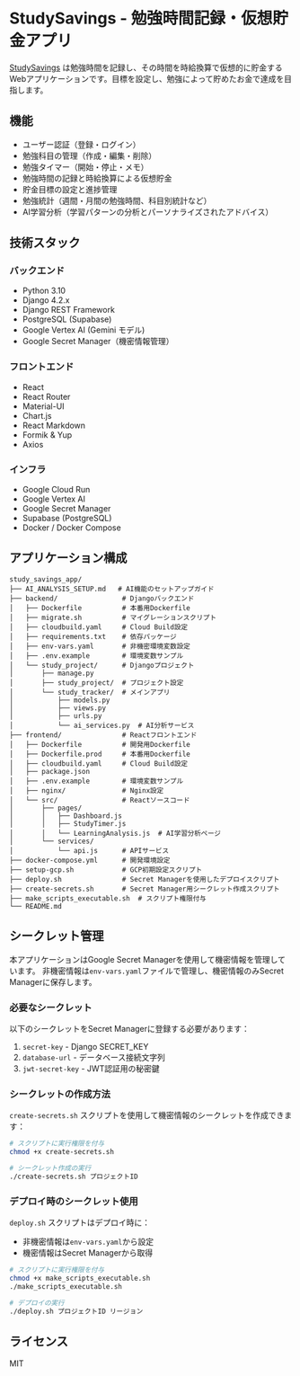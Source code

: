 # StudySavings - 勉強時間記録・仮想貯金アプリ

[StudySavings](https://study-savings-frontend-456434511485.asia-northeast1.run.app/) は勉強時間を記録し、その時間を時給換算で仮想的に貯金するWebアプリケーションです。目標を設定し、勉強によって貯めたお金で達成を目指します。


## 機能

- ユーザー認証（登録・ログイン）
- 勉強科目の管理（作成・編集・削除）
- 勉強タイマー（開始・停止・メモ）
- 勉強時間の記録と時給換算による仮想貯金
- 貯金目標の設定と進捗管理
- 勉強統計（週間・月間の勉強時間、科目別統計など）
- AI学習分析（学習パターンの分析とパーソナライズされたアドバイス）

## 技術スタック

### バックエンド

- Python 3.10
- Django 4.2.x
- Django REST Framework
- PostgreSQL (Supabase)
- Google Vertex AI (Gemini モデル)
- Google Secret Manager（機密情報管理）

### フロントエンド

- React
- React Router
- Material-UI
- Chart.js
- React Markdown
- Formik & Yup
- Axios

### インフラ

- Google Cloud Run
- Google Vertex AI
- Google Secret Manager
- Supabase (PostgreSQL)
- Docker / Docker Compose

## アプリケーション構成

```
study_savings_app/
├── AI_ANALYSIS_SETUP.md   # AI機能のセットアップガイド
├── backend/                # Djangoバックエンド
│   ├── Dockerfile          # 本番用Dockerfile
│   ├── migrate.sh          # マイグレーションスクリプト
│   ├── cloudbuild.yaml     # Cloud Build設定
│   ├── requirements.txt    # 依存パッケージ
│   ├── env-vars.yaml       # 非機密環境変数設定
│   ├── .env.example        # 環境変数サンプル
│   └── study_project/      # Djangoプロジェクト
│       ├── manage.py
│       ├── study_project/  # プロジェクト設定
│       └── study_tracker/  # メインアプリ
│           ├── models.py
│           ├── views.py
│           ├── urls.py
│           └── ai_services.py  # AI分析サービス
├── frontend/               # Reactフロントエンド
│   ├── Dockerfile          # 開発用Dockerfile
│   ├── Dockerfile.prod     # 本番用Dockerfile
│   ├── cloudbuild.yaml     # Cloud Build設定
│   ├── package.json
│   ├── .env.example        # 環境変数サンプル
│   ├── nginx/              # Nginx設定
│   └── src/                # Reactソースコード
│       ├── pages/
│       │   ├── Dashboard.js
│       │   ├── StudyTimer.js
│       │   └── LearningAnalysis.js  # AI学習分析ページ
│       └── services/
│           └── api.js      # APIサービス
├── docker-compose.yml      # 開発環境設定
├── setup-gcp.sh            # GCP初期設定スクリプト
├── deploy.sh               # Secret Managerを使用したデプロイスクリプト
├── create-secrets.sh       # Secret Manager用シークレット作成スクリプト
├── make_scripts_executable.sh  # スクリプト権限付与
└── README.md
```

## シークレット管理

本アプリケーションはGoogle Secret Managerを使用して機密情報を管理しています。
非機密情報は`env-vars.yaml`ファイルで管理し、機密情報のみSecret Managerに保存します。

### 必要なシークレット

以下のシークレットをSecret Managerに登録する必要があります：

1. `secret-key` - Django SECRET_KEY
2. `database-url` - データベース接続文字列
3. `jwt-secret-key` - JWT認証用の秘密鍵

### シークレットの作成方法

`create-secrets.sh` スクリプトを使用して機密情報のシークレットを作成できます：

```bash
# スクリプトに実行権限を付与
chmod +x create-secrets.sh

# シークレット作成の実行
./create-secrets.sh プロジェクトID
```

### デプロイ時のシークレット使用

`deploy.sh` スクリプトはデプロイ時に：
- 非機密情報は`env-vars.yaml`から設定
- 機密情報はSecret Managerから取得

```bash
# スクリプトに実行権限を付与
chmod +x make_scripts_executable.sh
./make_scripts_executable.sh

# デプロイの実行
./deploy.sh プロジェクトID リージョン
```

## ライセンス

MIT
